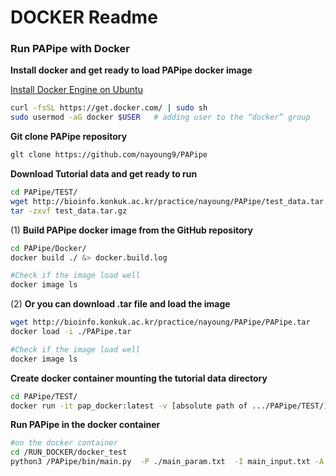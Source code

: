 # DOCKER Readme

### Run PAPipe with Docker

**Install docker and get ready to load PAPipe docker image**

[Install Docker Engine on Ubuntu](https://docs.docker.com/engine/install/ubuntu/)

```bash
curl -fsSL https://get.docker.com/ | sudo sh
sudo usermod -aG docker $USER 	# adding user to the “docker” group
```

**Git clone PAPipe repository**

```bash
glt clone https://github.com/nayoung9/PAPipe
```

**Download Tutorial data and get ready to run** 

```bash
cd PAPipe/TEST/
wget http://bioinfo.konkuk.ac.kr/practice/nayoung/PAPipe/test_data.tar.gz
tar -zxvf test_data.tar.gz
```

(1) **Build PAPipe docker image from the GitHub repository**

```bash
cd PAPipe/Docker/
docker build ./ &> docker.build.log

#Check if the image load well 
docker image ls 
```

(2) **Or you can download .tar file and load the image** 

```bash
wget http://bioinfo.konkuk.ac.kr/practice/nayoung/PAPipe/PAPipe.tar
docker load -i ./PAPipe.tar

#Check if the image load well 
docker image ls 
```

**Create docker container mounting the tutorial data directory** 

```bash
cd PAPipe/TEST/
docker run -it pap_docker:latest -v [absolute path of .../PAPipe/TEST/]:/RUN_DOCKER/
```

**Run PAPipe in the docker container** 

```bash
#on the docker container
cd /RUN_DOCKER/docker_test
python3 /PAPipe/bin/main.py  -P ./main_param.txt  -I main_input.txt -A main_sample.txt &> log
```